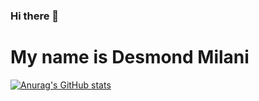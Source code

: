 ### Hi there 👋
# My name is Desmond Milani
<!--
**desmondmilani/desmondmilani** is a ✨ _special_ ✨ repository because its `README.md` (this file) appears on your GitHub profile.

Here are some ideas to get you started:

- 🔭 I’m currently working on ...
- 🌱 I’m currently learning ...
- 👯 I’m looking to collaborate on ...
- 🤔 I’m looking for help with ...
- 💬 Ask me about ...
- 📫 How to reach me: ...
- 😄 Pronouns: ...
- ⚡ Fun fact: ...
-->

 
[![Anurag's GitHub stats](https://github-readme-stats.vercel.app/api?username=desmondmilani&show_icons=true&theme=onedark)](https://github.com/anuraghazra/github-readme-stats)
